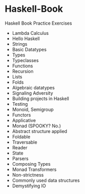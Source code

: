 # Haskell-Book
Haskell Book Practice Exercises
 
* Lambda Calculus
* Hello Haskell
* Strings
* Basic Datatypes
* Types
* Typeclasses
* Functions
* Recursion
* Lists
* Folds
* Algebraic datatypes
* Signaling Adversity
* Building projects in Haskell
* Testing
* Monoid, Semigroup
* Functors
* Applicative
* Monad (SPOOKY? No.)
* Abstract structure applied
* Foldable
* Traversable
* Reader
* State
* Parsers
* Composing Types
* Monad Transformers
* Non-strictness
* Commonly used data structures
* Demystifying IO
